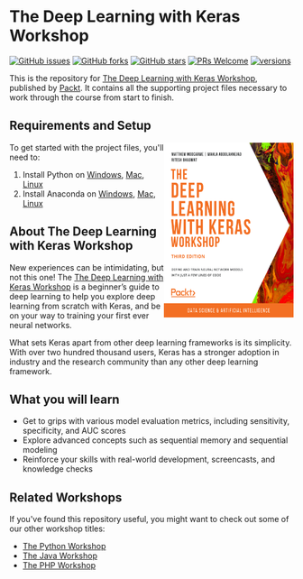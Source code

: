 # The Deep Learning with Keras Workshop

[![GitHub issues](https://img.shields.io/github/issues/PacktWorkshops/The-Deep-Learning-with-Keras-Workshop.svg)](https://github.com/PacktWorkshops/The-Deep-Learning-with-Keras-Workshop/issues)
[![GitHub forks](https://img.shields.io/github/forks/PacktWorkshops/The-CPP-Workshop.svg)](https://github.com/PacktWorkshops/The-Deep-Learning-with-Keras-Workshop/network)
[![GitHub stars](https://img.shields.io/github/stars/PacktWorkshops/The-Deep-Learning-with-Keras-Workshop.svg)](https://github.com/PacktWorkshops/The-Deep-Learning-with-Keras-Workshop/stargazers)
[![PRs Welcome](https://img.shields.io/badge/PRs-welcome-brightgreen.svg)](https://github.com/PacktWorkshops/The-Deep-Learning-with-Keras-Workshop/pulls)
[![versions](https://img.shields.io/pypi/pyversions/pybadges.svg)](https://www.python.org/downloads/)

This is the repository for [The Deep Learning with Keras Workshop](https://www.packtpub.com/programming/the-c-workshop), published by [Packt](https://www.packtpub.com/?utm_source=github). It contains all the supporting project files necessary to work through the course from start to finish.

## Requirements and Setup
<a href="https://www.packtpub.com/programming/the-c-workshop"><img src="https://github.com/PacktWorkshops/Workshop-Covers/blob/master/B16703_The%20Deep%20Learning%20with%20Keras%20Workshop.png" alt="The Deep Learning with Keras Workshop" height="310px" width="230px" align="right" this.target="_blank"></a>

To get started with the project files, you'll need to:
1. Install Python on [Windows](https://www.python.org/downloads/windows/), [Mac](https://www.python.org/downloads/mac-osx/), [Linux](https://www.python.org/downloads/source/)
2. Install Anaconda on [Windows](https://www.anaconda.com/distribution/#windows), [Mac](https://www.anaconda.com/distribution/#macos), [Linux](https://www.anaconda.com/distribution/#linux)


## About The Deep Learning with Keras Workshop
New experiences can be intimidating, but not this one! The [The Deep Learning with Keras Workshop](https://www.packtpub.com/programming/the-c-workshop) is a beginner’s guide to deep learning to help you explore deep learning from scratch with Keras, and be on your way to training your first ever neural networks. 

What sets Keras apart from other deep learning frameworks is its simplicity. With over two hundred thousand users, Keras has a stronger adoption in industry and the research community than any other deep learning framework.  


## What you will learn
* Get to grips with various model evaluation metrics, including sensitivity, specificity, and AUC scores 
* Explore advanced concepts such as sequential memory and sequential modeling 
* Reinforce your skills with real-world development, screencasts, and knowledge checks 

## Related Workshops
If you've found this repository useful, you might want to check out some of our other workshop titles:
* [The Python Workshop](https://courses.packtpub.com/courses/python?utm_source=github&utm_medium=repository&utm_campaign=9781839218859&utm_term=Python&utm_content=The%20Python%20Workshop)
* [The Java Workshop](https://courses.packtpub.com/courses/java?utm_source=github&utm_medium=repository&utm_campaign=9781838986698&utm_term=Java&utm_content=The%20Java%20Workshop)
* [The PHP Workshop](https://courses.packtpub.com/courses/php?utm_source=github&utm_medium=repository&utm_campaign=9781838648916&utm_term=PHP&utm_content=The%20PHP%20Workshop)
